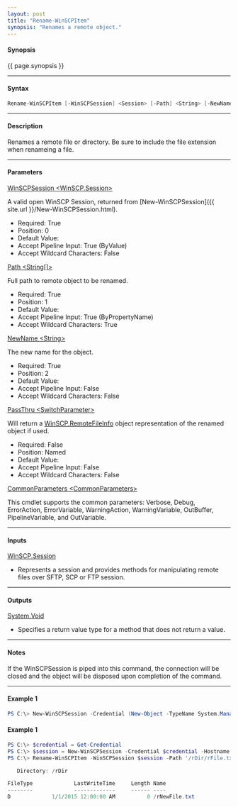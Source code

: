 ```yaml
---
layout: post
title: "Rename-WinSCPItem"
synopsis: "Renames a remote object."
---
```


#### **Synopsis**

{{ page.synopsis }}

---

#### **Syntax**

```powershell
Rename-WinSCPItem [-WinSCPSession] <Session> [-Path] <String> [-NewName] <String> [-PassThru] [<CommonParameters>]
```

---

#### **Description**

Renames a remote file or directory. Be sure to include the file extension when renameing a file.

---

#### **Parameters**

[WinSCPSession \<WinSCP.Session\>](http://winscp.net/eng/docs/library_session)

A valid open WinSCP Session, returned from [New-WinSCPSession]({{ site.url }}/New-WinSCPSession.html).

* Required: True
* Position: 0
* Default Value:
* Accept Pipeline Input: True (ByValue)
* Accept Wildcard Characters: False

[Path \<String\[\]\>](http://winscp.net/eng/docs/library_session_movefile)

Full path to remote object to be renamed.

* Required: True
* Position: 1
* Default Value: 
* Accept Pipeline Input: True (ByPropertyName)
* Accept Wildcard Characters: True

[NewName \<String\>](http://winscp.net/eng/docs/library_session_movefile)

The new name for the object.

* Required: True
* Position: 2
* Default Value:
* Accept Pipeline Input: False
* Accept Wildcard Characters: False

[PassThru \<SwitchParameter\>](http://winscp.net/eng/docs/library_remotefileinfo)

Will return a [WinSCP.RemoteFileInfo](http://winscp.net/eng/docs/library_remotefileinfo) object representation of the renamed object if used.

* Required: False
* Position: Named
* Default Value:
* Accept Pipeline Input: False
* Accept Wildcard Characters: False

[CommonParameters \<CommonParameters\>](http://go.microsoft.com/fwlink/?LinkID=113216)

This cmdlet supports the common parameters: Verbose, Debug, ErrorAction, ErrorVariable, WarningAction, WarningVariable, OutBuffer, PipelineVariable, and OutVariable.

---

#### **Inputs**

[WinSCP.Session](http://winscp.net/eng/docs/library_session)

* Represents a session and provides methods for manipulating remote files over SFTP, SCP or FTP session.

---

#### **Outputs**

[System.Void](https://msdn.microsoft.com/en-us/library/system.void(v=vs.110).aspx)

* Specifies a return value type for a method that does not return a value.

---

#### **Notes**

If the WinSCPSession is piped into this command, the connection will be closed and the object will be disposed upon completion of the command.

---

#### **Example 1**

```powershell
PS C:\> New-WinSCPSession -Credential (New-Object -TypeName System.Management.Automation.PSCredential -ArgumentList $env:USERNAME, (New-Object -TypeName System.Security.SecureString)) -HostName $env:COMPUTERNAME -Protocol Ftp | Rename-WinSCPItem -Path '/rDir/rFile.txt' -NewName 'rNewFile.txt'
```

#### **Example 1**

```powershell
PS C:\> $credential = Get-Credential
PS C:\> $session = New-WinSCPSession -Credential $credential -Hostname 'myftphost.org' -SshHostKeyFingerprint 'ssh-rsa 1024 xx:xx:xx:xx:xx:xx:xx:xx:xx:xx:xx:xx:xx:xx:xx:xx'
PS C:\> Rename-WinSCPItem -WinSCPSession $session -Path '/rDir/rFile.txt' -Destination 'rNewFile.txt' -PassThru

   Directory: /rDir

FileType             LastWriteTime     Length Name
--------             -------------     ------ ----
D             1/1/2015 12:00:00 AM          0 /rNewFile.txt
```